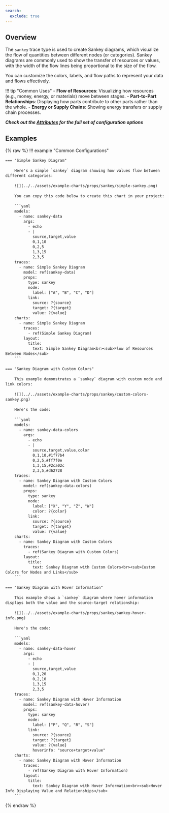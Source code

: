 ```yaml
---
search:
  exclude: true
---
```

<!--start-->
## Overview

The `sankey` trace type is used to create Sankey diagrams, which visualize the flow of quantities between different nodes (or categories). Sankey diagrams are commonly used to show the transfer of resources or values, with the width of the flow lines being proportional to the size of the flow.

You can customize the colors, labels, and flow paths to represent your data and flows effectively.

!!! tip "Common Uses"
    - **Flow of Resources**: Visualizing how resources (e.g., money, energy, or materials) move between stages.
    - **Part-to-Part Relationships**: Displaying how parts contribute to other parts rather than the whole.
    - **Energy or Supply Chains**: Showing energy transfers or supply chain processes.

_**Check out the [Attributes](../configuration/Trace/Props/Sankey/#attributes) for the full set of configuration options**_

## Examples

{% raw %}
!!! example "Common Configurations"

    === "Simple Sankey Diagram"

        Here's a simple `sankey` diagram showing how values flow between different categories:

        ![](../../assets/example-charts/props/sankey/simple-sankey.png)

        You can copy this code below to create this chart in your project:

        ```yaml
        models:
          - name: sankey-data
            args:
              - echo
              - |
                source,target,value
                0,1,10
                0,2,5
                1,3,15
                2,3,5
        traces:
          - name: Simple Sankey Diagram
            model: ref(sankey-data)
            props:
              type: sankey
              node:
                label: ["A", "B", "C", "D"]
              link:
                source: ?{source}
                target: ?{target}
                value: ?{value}
        charts:
          - name: Simple Sankey Diagram
            traces:
              - ref(Simple Sankey Diagram)
            layout:
              title:
                text: Simple Sankey Diagram<br><sub>Flow of Resources Between Nodes</sub>
        ```

    === "Sankey Diagram with Custom Colors"

        This example demonstrates a `sankey` diagram with custom node and link colors:

        ![](../../assets/example-charts/props/sankey/custom-colors-sankey.png)

        Here's the code:

        ```yaml
        models:
          - name: sankey-data-colors
            args:
              - echo
              - |
                source,target,value,color
                0,1,10,#1f77b4
                0,2,5,#ff7f0e
                1,3,15,#2ca02c
                2,3,5,#d62728
        traces:
          - name: Sankey Diagram with Custom Colors
            model: ref(sankey-data-colors)
            props:
              type: sankey
              node:
                label: ["X", "Y", "Z", "W"]
                color: ?{color}
              link:
                source: ?{source}
                target: ?{target}
                value: ?{value}
        charts:
          - name: Sankey Diagram with Custom Colors
            traces:
              - ref(Sankey Diagram with Custom Colors)
            layout:
              title:
                text: Sankey Diagram with Custom Colors<br><sub>Custom Colors for Nodes and Links</sub>
        ```

    === "Sankey Diagram with Hover Information"

        This example shows a `sankey` diagram where hover information displays both the value and the source-target relationship:

        ![](../../assets/example-charts/props/sankey/sankey-hover-info.png)

        Here's the code:

        ```yaml
        models:
          - name: sankey-data-hover
            args:
              - echo
              - |
                source,target,value
                0,1,20
                0,2,10
                1,3,15
                2,3,5
        traces:
          - name: Sankey Diagram with Hover Information
            model: ref(sankey-data-hover)
            props:
              type: sankey
              node:
                label: ["P", "Q", "R", "S"]
              link:
                source: ?{source}
                target: ?{target}
                value: ?{value}
                hoverinfo: "source+target+value"
        charts:
          - name: Sankey Diagram with Hover Information
            traces:
              - ref(Sankey Diagram with Hover Information)
            layout:
              title:
                text: Sankey Diagram with Hover Information<br><sub>Hover Info Displaying Value and Relationships</sub>
        ```

{% endraw %}
<!--end-->